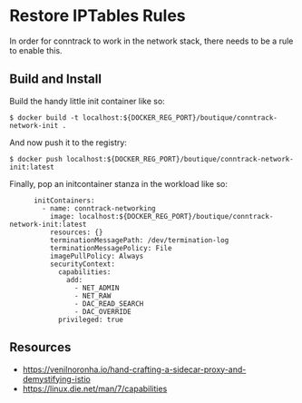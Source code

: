 # Restore IPTables Rules

In order for conntrack to work in the network stack, there needs to be a rule
to enable this.

## Build and Install

Build the handy little init container like so:

```
$ docker build -t localhost:${DOCKER_REG_PORT}/boutique/conntrack-network-init .
```

And now push it to the registry:

```
$ docker push localhost:${DOCKER_REG_PORT}/boutique/conntrack-network-init:latest
```

Finally, pop an initcontainer stanza in the workload like so:

```
      initContainers:
        - name: conntrack-networking
          image: localhost:${DOCKER_REG_PORT}/boutique/conntrack-network-init:latest
          resources: {}
          terminationMessagePath: /dev/termination-log
          terminationMessagePolicy: File
          imagePullPolicy: Always
          securityContext:
            capabilities:
              add:
                - NET_ADMIN
                - NET_RAW
                - DAC_READ_SEARCH
                - DAC_OVERRIDE
            privileged: true
```

## Resources
* https://venilnoronha.io/hand-crafting-a-sidecar-proxy-and-demystifying-istio
* https://linux.die.net/man/7/capabilities